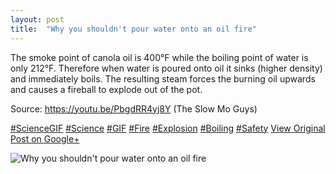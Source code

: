 ```yaml
---
layout: post
title:  "Why you shouldn't pour water onto an oil fire"
---
```


The smoke point of canola oil is 400°F while the boiling point of water is only 212°F. Therefore when water is poured onto oil it sinks (higher density) and immediately boils. The resulting steam forces the burning oil upwards and causes a fireball to explode out of the pot.  
  
Source: <https://youtu.be/PbgdRR4yj8Y> (The Slow Mo Guys)  
  
[#ScienceGIF](https://plus.google.com/s/%23ScienceGIF/posts) [#Science](https://plus.google.com/s/%23Science/posts) [#GIF](https://plus.google.com/s/%23GIF/posts) [#Fire](https://plus.google.com/s/%23Fire/posts) [#Explosion](https://plus.google.com/s/%23Explosion/posts) [#Boiling](https://plus.google.com/s/%23Boiling/posts) [#Safety](https://plus.google.com/s/%23Safety/posts)
[View Original Post on Google+](https://plus.google.com/+ColinSullender/posts/brUmFbDT1nh)

![Why you shouldn't pour water onto an oil fire](https://i.imgur.com/s8JmqKi.gif)
